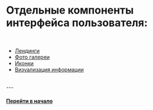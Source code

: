 # Отдельные компоненты интерфейса пользователя:

<br />

- [Лендинги](https://github.com/tsvetkovpro/landings)
- [Фото галереи](https://github.com/tsvetkovpro/photo-galleries)
- [Иконки](./icons)
- [Визуализация информации](./visualization)

<br />
---
<br />


#### [Перейти в начало](https://github.com/tsvetkovpro/sources#web-dev)